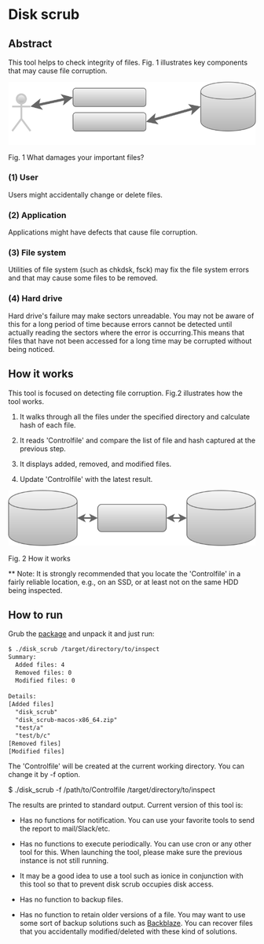 # Disk scrub

## Abstract

This tool helps to check integrity of files. Fig. 1 illustrates key components that may cause file corruption.

![Abstract](charts/abstract.drawio.svg)

Fig. 1 What damages your important files?

### (1) User

Users might accidentally change or delete files.

### (2) Application

Applications might have defects that cause file corruption.

### (3) File system

Utilities of file system (such as chkdsk, fsck) may fix the file system errors and that may cause some files to be removed.

### (4) Hard drive

Hard drive's failure may make sectors unreadable. You may not be aware of this for a long period of time because errors cannot be detected until actually reading the sectors where the error is occurring.This means that files that have not been accessed for a long time may be corrupted without being noticed.

## How it works

This tool is focused on detecting file corruption. Fig.2 illustrates how the tool works.

1. It walks through all the files under the specified directory and calculate hash of each file.

1. It reads 'Controlfile' and compare the list of file and hash captured at the previous step.

1. It displays added, removed, and modified files.

1. Update 'Controlfile' with the latest result.

![Solution](charts/solution.drawio.svg)

Fig. 2 How it works

** Note: It is strongly recommended that you locate the 'Controlfile' in a fairly reliable location, e.g., on an SSD, or at least not on the same HDD being inspected.

## How to run

Grub the [package](https://github.com/ruimo/disk-scrub/releases) and unpack it and just run:

    $ ./disk_scrub /target/directory/to/inspect
    Summary:
      Added files: 4
      Removed files: 0
      Modified files: 0
    
    Details:
    [Added files]
      "disk_scrub"
      "disk_scrub-macos-x86_64.zip"
      "test/a"
      "test/b/c"
    [Removed files]
    [Modified files]

The 'Controlfile' will be created at the current working directory. You can change it by -f option.

$ ./disk_scrub -f /path/to/Controlfile /target/directory/to/inspect

The results are printed to standard output. Current version of this tool is:

- Has no functions for notification. You can use your favorite tools to send the report to mail/Slack/etc.

- Has no functions to execute periodically. You can use cron or any other tool for this. When launching the tool, please make sure the previous instance is not still running.

- It may be a good idea to use a tool such as ionice in conjunction with this tool so that to prevent disk scrub occupies disk access.

- Has no function to backup files.

- Has no function to retain older versions of a file. You may want to use some sort of backup solutions such as [Backblaze](https://www.backblaze.com/cloud-backup.html#af9uz7). You can recover files that you accidentally modified/deleted with these kind of solutions.